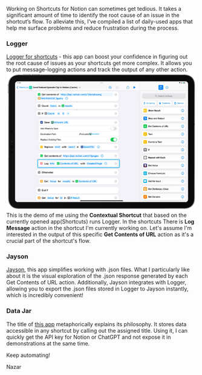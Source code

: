 Working on Shortcuts for Notion can sometimes get tedious. It takes a significant amount of time to identify the root cause of an issue in the shortcut’s flow. To alleviate this, I’ve compiled a list of daily-used apps that help me surface problems and reduce frustration during the process.
### Logger 
[Logger for shortcuts](https://apps.apple.com/ua/app/logger-for-shortcuts/id1611554653) - this app can boost your confidence in figuring out the root cause of issues as your shortcuts get more complex. It allows you to put message-logging actions and track the output of any other action.
![handy-apps-1.PNG](/assets/posts/handy-apps-1.png)
This is the demo of me using the **Contextual Shortcut** that based on the currently opened app(Shortcuts) runs Logger. In the shortcuts There is **Log Message** action in the shortcut I'm currently working on. Let's assume I'm interested in the output of this specific **Get Contents of URL** action as it's a crucial part of the shortcut's flow.
### Jayson
[Jayson](https://apps.apple.com/ua/app/jayson/id1468691718?mt=12), this app simplifies working with .json files. What I particularly like about it is the visual exploration of the .json response generated by each Get Contents of URL action. Additionally, Jayson integrates with Logger, allowing you to export the .json files stored in Logger to Jayson instantly, which is incredibly convenient!
### Data Jar
The title of [this app](https://apps.apple.com/ua/app/data-jar/id1453273600) metaphorically explains its philosophy. It stores data accessible in any shortcut by calling out the assigned title. Using it, I can quickly get the API key for Notion or ChatGPT and not expose it in demonstrations at the same time.


Keep automating!

Nazar
